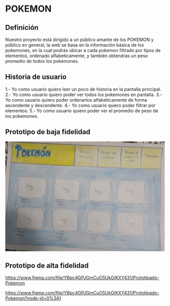 # POKEMON

## Definición

Nuestro proyecto está dirigido a un público amante de los POKEMON y público en general, la web se basa en la información básica de los pokemones, en la cual podrás ubicar a cada pokemon filtrado por tipos de elementos, ordenado alfabeticamente, y también obtendrás un peso promedio de todos los pokemones.

## Historia de usuario

1.- Yo como usuario quiero leer un poco de historia en la pantalla principal.
2.- Yo como usuario quiero poder ver todos los pokemones en pantalla.
3.- Yo como usuario quiero poder ordenarlos alfabeticamente de forma ascendente y descendente.
4.- Yo como usuario quiero poder filtrar por elementos.
5.- Yo como usuario quiero poder ver el promedio de peso de los pokemones.

## Prototipo de baja fidelidad

![alt text](https://raw.githubusercontent.com/SusanaCahuantico/LIM009-data-lovers/master/src/prototipo-baja.jpg.jpeg)

## Prototipo de alta fidelidad

https://www.figma.com/file/YBpc4GPJGmCuO5UkGIKXY431/Prototipado-Pokemon

https://www.figma.com/file/YBpc4GPJGmCuO5UkGIKXY431/Prototipado-Pokemon?node-id=0%3A1
